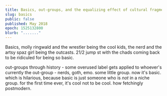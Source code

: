 ```yaml
---
title: Basics, out-groups, and the equalizing effect of cultural fragmentation
slug: basics
public: false
published: May 2018
epoch: 1525132800
blurb: "......."
---
```


Basics, molly ringwald and the wrestler being the cool kids, the nerd and the artsy spaz girl being the outcasts. 21/2 jump st with the chads coming back to be ridiculed for being so basic.

out-groups through history - some overused label gets applied to whoever's currently the out-group - nerds, goth, emo. some little group. now it's basic. which is hilarious, because basic is just someone who is *not* in a niche group. for the first time ever, it's cool not to be cool. how fetchingly postmodern.

